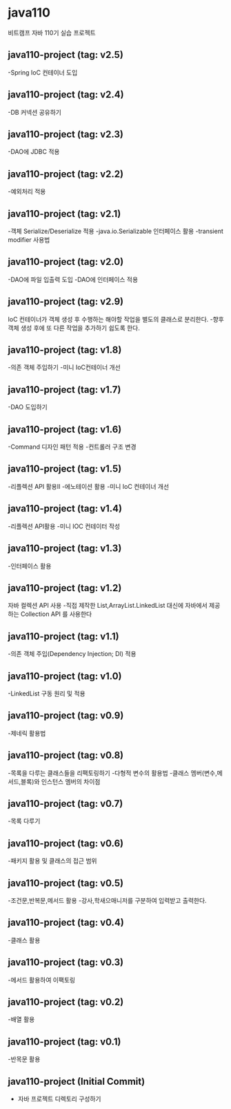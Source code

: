 # java110
비트캠프 자바 110기 실습 프로젝트
## java110-project (tag: v2.5)
-Spring IoC 컨테이너 도입

## java110-project (tag: v2.4)
-DB 커넥션 공유하기

## java110-project (tag: v2.3)
-DAO에 JDBC 적용

## java110-project (tag: v2.2)
-예외처리 적용

## java110-project (tag: v2.1)
-객체 Serialize/Deserialize 적용
-java.io.Serializable 인터페이스 활용
-transient modifier 사용법

## java110-project (tag: v2.0)
-DAO에 파일 입출력 도입
-DAO에 인터페이스 적용

## java110-project (tag: v2.9)
IoC 컨테이너가 객체 생성 후 수행하는 해야할 작업을 별도의 클래스로 분리한다.
-향후 객체 생성 후에 또 다른 작업을 추가하기 쉽도록  한다.

## java110-project (tag: v1.8)
-의존 객체 주입하기
-미니 IoC컨테이너 개선

## java110-project (tag: v1.7)
-DAO 도입하기

## java110-project (tag: v1.6)
-Command 디자인 패턴 적용
-컨트롤러 구조 변경

## java110-project (tag: v1.5)
-리플렉션 API 활용II
-에노테이션 활용
-미니 IoC 컨테이너 개선

## java110-project (tag: v1.4)
-리플렉션 API활용
-미니 IOC 컨테이터 작성

## java110-project (tag: v1.3)
-인터페이스 활용


## java110-project (tag: v1.2)
자바 컬렉션 API 사용
-직접 제작한 List,ArrayList.LinkedList  대신에 자바에서 제공하는 Collection API 를 사용한다

## java110-project (tag: v1.1)
-의존 객체 주입(Dependency Injection; DI) 적용

## java110-project (tag: v1.0)
-LinkedList 구동 원리 및 적용

## java110-project (tag: v0.9)
-제네릭 활용법 

## java110-project (tag: v0.8)
-목록을 다루는 클래스들을 리팩토링하기
-다형적 변수의 활용법
-클래스 멤버(변수,메서드,블록)와 인스턴스 멤버의 차이점

## java110-project (tag: v0.7)
-목록 다루기

## java110-project (tag: v0.6)
-패키지  활용 및 클래스의 접근 범위

## java110-project (tag: v0.5)
-조건문,반복문,메서드 활용
-강사,학새으매니저를 구분하여 입력받고 출력한다.

## java110-project (tag: v0.4)
-클래스 활용

## java110-project (tag: v0.3)
-메서드 활용하여 이팩토링

## java110-project (tag: v0.2)
-배열 활용

## java110-project (tag: v0.1)
-반목문 활용

## java110-project (Initial Commit)
- 자바 프로젝트 디렉토리 구성하기